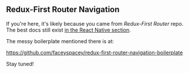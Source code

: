 ## Redux-First Router Navigation

If you're here, it's likely because you came from *Redux-First Router* repo. The best docs still exist [in the React Native section](https://github.com/faceyspacey/redux-first-router/blob/master/docs/react-native.md).

The messy boilerplate mentioned there is at:

https://github.com/faceyspacey/redux-first-router-navigation-boilerplate

Stay tuned!
